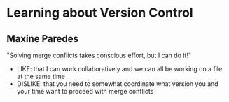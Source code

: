 
# Learning about Version Control
## Maxine Paredes
"Solving merge conflicts takes conscious effort, but I can do it!"
- LIKE: that I can work collaboratively and we can all be working on a file at the same time
- DISLIKE: that you need to somewhat coordinate what version you and your time want to proceed with merge conflicts